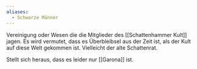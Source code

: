 ```yaml
---
aliases:
  - Schwarze Männer
---
```

Vereinigung oder Wesen die die Mitglieder des [[Schattenhammer Kult]] jagen.
Es wird vermutet, dass es Überbleibsel aus der Zeit ist, als der Kult auf diese Welt gekommen ist. Vielleicht der alte Schattenrat.

Stellt sich heraus, dass es leider nur [[Garona]] ist.